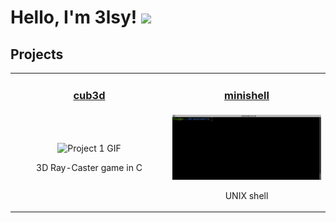 <h1> Hello, I'm 3lsy! <img src="https://i.gifer.com/origin/cd/cd44334923c5a5d94e7cf4ab8f5f2f7f_w200.gif" width="70" /></h1>

## Projects

<table align="center">
  <tr align="center">
    <td>
      <h3><a href="https://github.com/3lsy/cub3d">cub3d</a></h3>
    </td>
    <td>
      <h3><a href="https://github.com/3lsy/minishell">minishell</a></h3>
    </td>
  </tr>
  <tr align="center">
    <td width="50%">
      <img src="https://github.com/3lsy/cub3d/blob/master/docs/cub3D.gif" alt="Project 1 GIF" width="100%"/>
      <p align=center>3D Ray-Caster game in C</p>
    </td>
    <td>
      <img src="https://github.com/3lsy/minishell/blob/master/docs/minishell.gif" alt="Project 2 GIF" width="100%" />
      <p>UNIX shell</p>
    </td>
  </tr>
</table>
